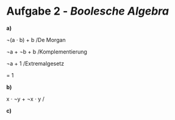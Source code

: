 # Aufgabe 2 - *Boolesche Algebra*

**a)**

 ¬(a · b) + b  /De Morgan

 ¬a + ¬b + b   /Komplementierung

 ¬a + 1        /Extremalgesetz

 = 1

**b)**

x · ¬y + ¬x · y     /

**c)**